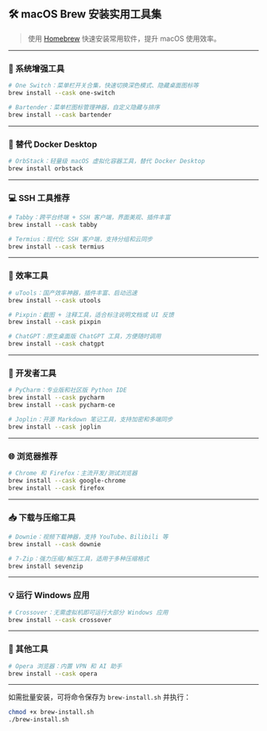 ## 🛠️ macOS Brew 安装实用工具集

> 使用 [Homebrew](https://brew.sh) 快速安装常用软件，提升 macOS 使用效率。

---

### 🔧 系统增强工具

```sh
# One Switch：菜单栏开关合集，快速切换深色模式、隐藏桌面图标等
brew install --cask one-switch

# Bartender：菜单栏图标管理神器，自定义隐藏与排序
brew install --cask bartender
```

---

### 🐳 替代 Docker Desktop

```sh
# OrbStack：轻量级 macOS 虚拟化容器工具，替代 Docker Desktop
brew install orbstack
```

---

### 💻 SSH 工具推荐

```sh
# Tabby：跨平台终端 + SSH 客户端，界面美观、插件丰富
brew install --cask tabby

# Termius：现代化 SSH 客户端，支持分组和云同步
brew install --cask termius
```

---

### 🧰 效率工具

```sh
# uTools：国产效率神器，插件丰富、启动迅速
brew install --cask utools

# Pixpin：截图 + 注释工具，适合标注说明文档或 UI 反馈
brew install --cask pixpin

# ChatGPT：原生桌面版 ChatGPT 工具，方便随时调用
brew install --cask chatgpt
```

---

### 🧠 开发者工具

```sh
# PyCharm：专业版和社区版 Python IDE
brew install --cask pycharm
brew install --cask pycharm-ce

# Joplin：开源 Markdown 笔记工具，支持加密和多端同步
brew install --cask joplin
```

---

### 🌐 浏览器推荐

```sh
# Chrome 和 Firefox：主流开发/测试浏览器
brew install --cask google-chrome
brew install --cask firefox
```

---

### 📥 下载与压缩工具

```sh
# Downie：视频下载神器，支持 YouTube、Bilibili 等
brew install --cask downie

# 7-Zip：强力压缩/解压工具，适用于多种压缩格式
brew install sevenzip
```

---

### 💡 运行 Windows 应用

```sh
# Crossover：无需虚拟机即可运行大部分 Windows 应用
brew install --cask crossover
```

---

### 🧪 其他工具

```sh
# Opera 浏览器：内置 VPN 和 AI 助手
brew install --cask opera
```

---

如需批量安装，可将命令保存为 `brew-install.sh` 并执行：

```sh
chmod +x brew-install.sh
./brew-install.sh
```
